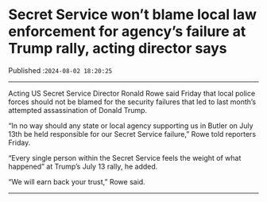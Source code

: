 # Secret Service won’t blame local law enforcement for agency’s failure at Trump rally, acting director says

Published :`2024-08-02 18:20:25`

---

Acting US Secret Service Director Ronald Rowe said Friday that local police forces should not be blamed for the security failures that led to last month’s attempted assassination of Donald Trump.

“In no way should any state or local agency supporting us in Butler on July 13th be held responsible for our Secret Service failure,” Rowe told reporters Friday.

“Every single person within the Secret Service feels the weight of what happened” at Trump’s July 13 rally, he added.

“We will earn back your trust,” Rowe said.

---


